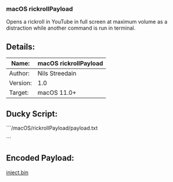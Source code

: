 ### macOS rickrollPayload
Opens a rickroll in YouTube in full screen at maximum volume as a distraction while another command is run in terminal.

## Details:
Name: | macOS rickrollPayload
--- | ---
Author: | Nils Streedain
Version: | 1.0
Target: | macOS 11.0+

## Ducky Script:
\```/macOS/rickrollPayload/payload.txt

\```

## Encoded Payload:
[inject.bin](/macOS/rickrollPayload/inject.bin)
